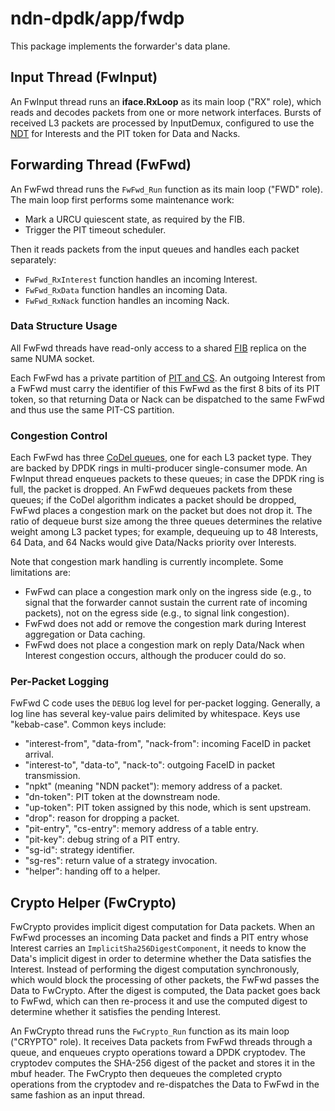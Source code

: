 # ndn-dpdk/app/fwdp

This package implements the forwarder's data plane.

## Input Thread (FwInput)

An FwInput thread runs an **iface.RxLoop** as its main loop ("RX" role), which reads and decodes packets from one or more network interfaces.
Bursts of received L3 packets are processed by InputDemux, configured to use the [NDT](../../container/ndt) for Interests and the PIT token for Data and Nacks.

## Forwarding Thread (FwFwd)

An FwFwd thread runs the `FwFwd_Run` function as its main loop ("FWD" role).
The main loop first performs some maintenance work:

* Mark a URCU quiescent state, as required by the FIB.
* Trigger the PIT timeout scheduler.

Then it reads packets from the input queues and handles each packet separately:

* `FwFwd_RxInterest` function handles an incoming Interest.
* `FwFwd_RxData` function handles an incoming Data.
* `FwFwd_RxNack` function handles an incoming Nack.

### Data Structure Usage

All FwFwd threads have read-only access to a shared [FIB](../../container/fib) replica on the same NUMA socket.

Each FwFwd has a private partition of [PIT and CS](../../container/pcct).
An outgoing Interest from a FwFwd must carry the identifier of this FwFwd as the first 8 bits of its PIT token, so that returning Data or Nack can be dispatched to the same FwFwd and thus use the same PIT-CS partition.

### Congestion Control

Each FwFwd has three [CoDel queues](../../iface), one for each L3 packet type.
They are backed by DPDK rings in multi-producer single-consumer mode.
An FwInput thread enqueues packets to these queues; in case the DPDK ring is full, the packet is dropped.
An FwFwd dequeues packets from these queues; if the CoDel algorithm indicates a packet should be dropped, FwFwd places a congestion mark on the packet but does not drop it.
The ratio of dequeue burst size among the three queues determines the relative weight among L3 packet types; for example, dequeuing up to 48 Interests, 64 Data, and 64 Nacks would give Data/Nacks priority over Interests.

Note that congestion mark handling is currently incomplete.
Some limitations are:

* FwFwd can place a congestion mark only on the ingress side (e.g., to signal that the forwarder cannot sustain the current rate of incoming packets), not on the egress side (e.g., to signal link congestion).
* FwFwd does not add or remove the congestion mark during Interest aggregation or Data caching.
* FwFwd does not place a congestion mark on reply Data/Nack when Interest congestion occurs, although the producer could do so.

### Per-Packet Logging

FwFwd C code uses the `DEBUG` log level for per-packet logging.
Generally, a log line has several key-value pairs delimited by whitespace.
Keys use "kebab-case".
Common keys include:

* "interest-from", "data-from", "nack-from": incoming FaceID in packet arrival.
* "interest-to", "data-to", "nack-to": outgoing FaceID in packet transmission.
* "npkt" (meaning "NDN packet"): memory address of a packet.
* "dn-token": PIT token at the downstream node.
* "up-token": PIT token assigned by this node, which is sent upstream.
* "drop": reason for dropping a packet.
* "pit-entry", "cs-entry": memory address of a table entry.
* "pit-key": debug string of a PIT entry.
* "sg-id": strategy identifier.
* "sg-res": return value of a strategy invocation.
* "helper": handing off to a helper.

## Crypto Helper (FwCrypto)

FwCrypto provides implicit digest computation for Data packets.
When an FwFwd processes an incoming Data packet and finds a PIT entry whose Interest carries an `ImplicitSha256DigestComponent`, it needs to know the Data's implicit digest in order to determine whether the Data satisfies the Interest.
Instead of performing the digest computation synchronously, which would block the processing of other packets, the FwFwd passes the Data to FwCrypto.
After the digest is computed, the Data packet goes back to FwFwd, which can then re-process it and use the computed digest to determine whether it satisfies the pending Interest.

An FwCrypto thread runs the `FwCrypto_Run` function as its main loop ("CRYPTO" role).
It receives Data packets from FwFwd threads through a queue, and enqueues crypto operations toward a DPDK cryptodev.
The cryptodev computes the SHA-256 digest of the packet and stores it in the mbuf header.
The FwCrypto then dequeues the completed crypto operations from the cryptodev and re-dispatches the Data to FwFwd in the same fashion as an input thread.

